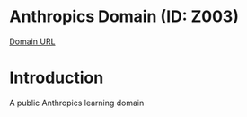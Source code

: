 # Anthropics Domain (ID: Z003)
[Domain URL](https://ejunz.com/d/Z003/)

# Introduction
A public Anthropics learning domain
